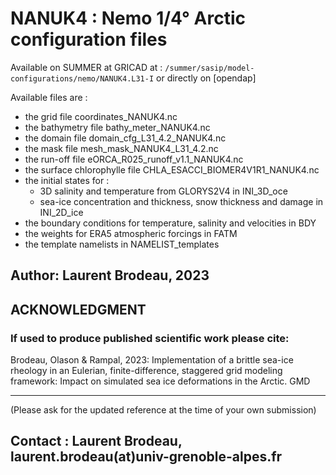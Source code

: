 # NANUK4 : Nemo 1/4° Arctic configuration files

Available on SUMMER at GRICAD at : `/summer/sasip/model-configurations/nemo/NANUK4.L31-I` or directly on [opendap]

Available files are :
  - the grid file coordinates_NANUK4.nc
  - the bathymetry file bathy_meter_NANUK4.nc
  - the domain file domain_cfg_L31_4.2_NANUK4.nc
  - the mask file mesh_mask_NANUK4_L31_4.2.nc
  - the run-off file eORCA_R025_runoff_v1.1_NANUK4.nc
  - the surface chlorophylle file CHLA_ESACCI_BIOMER4V1R1_NANUK4.nc
  - the initial states for :
    - 3D salinity and temperature from GLORYS2V4 in INI_3D_oce
    - sea-ice concentration and thickness, snow thickness and damage in INI_2D_ice
  - the boundary conditions for temperature, salinity and velocities in BDY
  - the weights for ERA5 atmospheric forcings in FATM
  - the template namelists in NAMELIST_templates 


## Author: Laurent Brodeau, 2023


## ACKNOWLEDGMENT

### If used to produce published scientific work please cite:

Brodeau, Olason & Rampal, 2023: Implementation of a brittle sea-ice rheology in an Eulerian,
finite-difference, staggered grid modeling framework: Impact on
simulated sea ice deformations in the Arctic.
GMD

____

(Please ask for the updated reference at the time of your own submission)


## Contact : Laurent Brodeau, laurent.brodeau(at)univ-grenoble-alpes.fr

